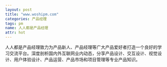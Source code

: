 ```yaml
---
layout: post
title: "www.woshipm.com"
categories: 产品经理
tags: pm
name: 人人都是产品经理
attr: hot
---
```


人人都是产品经理致力为产品新人、产品经理等<!--break-->广大产品爱好者打造一个良好的学习交流平台。深度剖析国内外互联网业内动态，分享产品设计、交互设计、视觉设计、用户体验设计、产品运营、产品市场和项目管理等专业产品知识。

